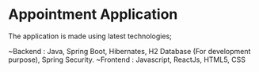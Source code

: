 # Appointment Application

The application is made using latest technologies; 

~Backend : Java, Spring Boot, Hibernates, H2 Database (For development purpose), Spring Security.
~Frontend : Javascript, ReactJs, HTML5, CSS
